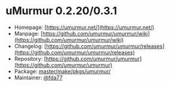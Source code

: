 # uMurmur 0.2.20/0.3.1
  - Homepage: [https://umurmur.net/](https://umurmur.net/)
  - Manpage: [https://github.com/umurmur/umurmur/wiki](https://github.com/umurmur/umurmur/wiki)
  - Changelog: [https://github.com/umurmur/umurmur/releases](https://github.com/umurmur/umurmur/releases)
  - Repository: [https://github.com/umurmur/umurmur](https://github.com/umurmur/umurmur)
  - Package: [master/make/pkgs/umurmur/](https://github.com/Freetz-NG/freetz-ng/tree/master/make/pkgs/umurmur/)
  - Maintainer: [@fda77](https://github.com/fda77)

